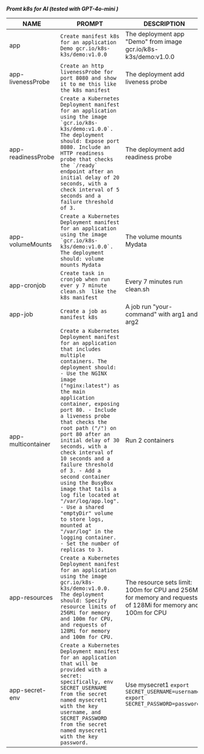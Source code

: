 ***Promt k8s for AI (tested with GPT-4o-mini )***

| NAME                    | PROMPT      | DESCRIPTION | EXAMPLE |
| ----------------------- | ----------- | ----------- | ------- | 
| app | ``` Create manifest k8s for an application Demo gcr.io/k8s-k3s/demo:v1.0.0 ``` | The deployment app "Demo" from image gcr.io/k8s-k3s/demo:v1.0.0 | [app.yaml](app.yaml)|
| app-livenessProbe | ``` Create an http livenessProbe for port 8080 and show it to me this like the k8s manifest ``` | The deployment add liveness probe | [app-livenessProbe.yaml](app-livenessProbe.yaml) |
| app-readinessProbe | ``` Create a Kubernetes Deployment manifest for an application using the image `gcr.io/k8s-k3s/demo:v1.0.0`. The deployment should: Expose port 8080. Include an HTTP readiness probe that checks the `/ready` endpoint after an initial delay of 20 seconds, with a check interval of 5 seconds and a failure threshold of 3. ``` | The deployment add readiness probe | [app-readinessProbe.yaml](app-readinessProbe.yaml) |
| app-volumeMounts | ``` Create a Kubernetes Deployment manifest for an application using the image `gcr.io/k8s-k3s/demo:v1.0.0`. The deployment should: volume mounts Mydata ``` | The volume mounts Mydata | [app-volumeMounts.yaml](app-volumeMounts.yaml) |
| app-cronjob | ``` Create task in cronjob when run ever y 7 minute clean.sh  like the k8s manifest ``` | Every 7 minutes run clean.sh | [app-cronjob.yaml](app-cronjob.yaml) |
| app-job | ``` Create a job as manifest k8s ``` | A job run "your-command" with arg1 and arg2 | [app-job.yaml](app-job.yaml) |
| app-multicontainer | ``` Create a Kubernetes Deployment manifest for an application that includes multiple containers. The deployment should: - Use the NGINX image ("nginx:latest") as the main application container, exposing port 80. - Include a liveness probe that checks the root path ("/") on port 80 after an initial delay of 30 seconds, with a check interval of 10 seconds and a failure threshold of 3. - Add a second container using the BusyBox image that tails a log file located at "/var/log/app.log". - Use a shared "emptyDir" volume to store logs, mounted at "/var/log" in the logging container. - Set the number of replicas to 3.  ``` | Run 2 containers  | [app-multicontainer.yaml](app-multicontainer.yaml) |
| app-resources | ``` Create a Kubernetes Deployment manifest for an application using the image gcr.io/k8s-k3s/demo:v1.0.0. The deployment should: Specify resource limits of 256Mi for memory and 100m for CPU, and requests of 128Mi for memory and 100m for CPU. ``` | The resource sets limit: 100m for CPU and  256Mi for memory and requests of 128Mi for memory and 100m for CPU  | [app-resources.yaml](app-resources.yaml) |
| app-secret-env | ``` Create a Kubernetes Deployment manifest for an application that will be provided with a secret: specifically, env SECRET_USERNAME from the secret named mysecret1 with the key username, and SECRET_PASSWORD from the secret named mysecret1 with the key password. ``` | Use mysecret1 ``` export SECRET_USERNAME=username; export SECRET_PASSWORD=password ``` | [app-secret-env.yaml](app-secret-env.yaml) |
